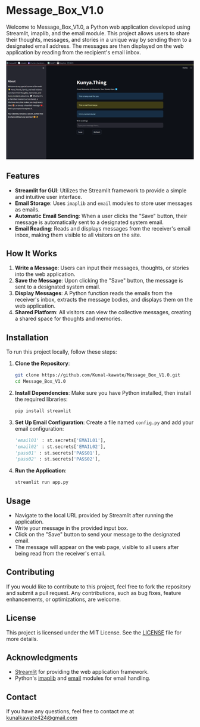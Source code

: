# Message_Box_V1.0

Welcome to Message_Box_V1.0, a Python web application developed using Streamlit, imaplib, and the email module. This project allows users to share their thoughts, messages, and stories in a unique way by sending them to a designated email address. The messages are then displayed on the web application by reading from the recipient's email inbox.

![Alt text](https://github.com/Kunal-kawate/Message_Box_V1.0/blob/main/ScreenShot.png)

## Features

- **Streamlit for GUI**: Utilizes the Streamlit framework to provide a simple and intuitive user interface.
- **Email Storage**: Uses `imaplib` and `email` modules to store user messages as emails.
- **Automatic Email Sending**: When a user clicks the "Save" button, their message is automatically sent to a designated system email.
- **Email Reading**: Reads and displays messages from the receiver's email inbox, making them visible to all visitors on the site.

## How It Works

1. **Write a Message**: Users can input their messages, thoughts, or stories into the web application.
2. **Save the Message**: Upon clicking the "Save" button, the message is sent to a designated system email.
3. **Display Messages**: A Python function reads the emails from the receiver's inbox, extracts the message bodies, and displays them on the web application.
4. **Shared Platform**: All visitors can view the collective messages, creating a shared space for thoughts and memories.

## Installation

To run this project locally, follow these steps:

1. **Clone the Repository**:
    ```bash
    git clone https://github.com/Kunal-kawate/Message_Box_V1.0.git
    cd Message_Box_V1.0
    ```

2. **Install Dependencies**:
    Make sure you have Python installed, then install the required libraries:
    ```bash
    pip install streamlit
    ```

3. **Set Up Email Configuration**:
    Create a file named `config.py` and add your email configuration:
    ```python
    'email01' : st.secrets['EMAIL01'],
    'email02' : st.secrets['EMAIL02'],
    'pass01' : st.secrets['PASS01'],
    'pass02' : st.secrets['PASS02'],
    ```

4. **Run the Application**:
    ```bash
    streamlit run app.py
    ```

## Usage

- Navigate to the local URL provided by Streamlit after running the application.
- Write your message in the provided input box.
- Click on the "Save" button to send your message to the designated email.
- The message will appear on the web page, visible to all users after being read from the receiver's email.

## Contributing

If you would like to contribute to this project, feel free to fork the repository and submit a pull request. Any contributions, such as bug fixes, feature enhancements, or optimizations, are welcome.

## License

This project is licensed under the MIT License. See the [LICENSE](LICENSE) file for more details.

## Acknowledgments

- [Streamlit](https://www.streamlit.io/) for providing the web application framework.
- Python's [imaplib](https://docs.python.org/3/library/imaplib.html) and [email](https://docs.python.org/3/library/email.html) modules for email handling.

## Contact

If you have any questions, feel free to contact me at kunalkawate424@gmail.com
